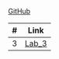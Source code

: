 [GitHub](https://github.com/mariia-soroka/labs)

| # | Link    |
|:---:|---------|
|  3  | [Lab_3](https://github.com/mariia-soroka/labs/tree/main/lab3)|
